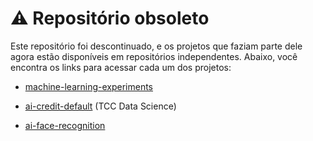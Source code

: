 # ⚠️ Repositório obsoleto

Este repositório foi descontinuado, e os projetos que faziam parte dele agora estão disponíveis em repositórios independentes. Abaixo, você encontra os links para acessar cada um dos projetos:

- [machine-learning-experiments](https://github.com/dbrazl/machine-learning-experiments)

- [ai-credit-default](https://github.com/dbrazl/ai-credit-default) (TCC Data Science)

- [ai-face-recognition](https://github.com/dbrazl/ai-face-recognition)
